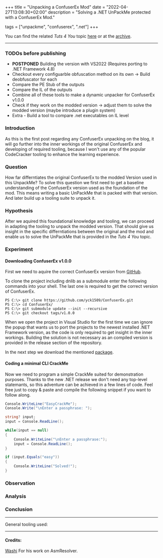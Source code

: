 +++
title = "Unpacking a ConfuserEx Mod"
date = "2022-04-27T13:08:30+02:00"
description = "Solving a .NET UnPackMe protected with a ConfuserEx Mod."

tags = ["unpackme", "confuserex", ".net"]
+++

You can find the related *Tuts 4 You* topic [here](https://forum.tuts4you.com/topic/39422-confuserex-v10-modded/) or at the [archive](https://web.archive.org/web/20220427112412/https://forum.tuts4you.com/topic/39422-confuserex-v10-modded/).

---

### TODOs before publishing

- **POSTPONED** Building the version with VS2022 (Requires porting to .NET Framework 4.8) 
- Checkout every configuarble obfuscation method on its own -> Build deobfuscator for each
- Compare the PE Stub of the outputs
- Compare the IL of the outputs
- Combine all of these tools to make a dynamic unpacker for ConfuserEx v1.0.0
- Check if they work on the modded version -> adjust them to solve the modded version (maybe introduce a plugin system)
- Extra - Build a tool to compare .net executables on IL level

### Introduction

As this is the first post regarding any ConfuserEx unpacking on the blog, it will go further into the inner workings of the original ConfuserEx and developing of required tooling, because I won't use any of the popular CodeCracker tooling to enhance the learning experience.

### Question

How far differntiates the original ConfuserEx to the modded Version used in this UnpackMe?
To solve this question we first need to get a baseline understanding of the ConfuserEx version used as the foundation of the mod.
This means writing a basic UnPackMe that is packed with that version. And later build up a tooling suite to unpack it.

### Hypothesis

After we aquired this foundational knowledge and tooling, we can proceed in adapting the tooling to unpack the modded version.
That should give us insight in the specific differntiations between the original and the mod and enable us to solve the UnPackMe that is provided
in the *Tuts 4 You* topic.

### Experiment

#### Downloading ConfuserEx v1.0.0

First we need to aquire the correct ConfuserEx version from [GitHub](https://github.com/yck1509/ConfuserEx/releases/tag/v1.0.0).

To clone the project including dnlib as a submodule enter the following commands into your shell.
The last one is required to get the correct version of ConfuserEx.

```console
PS C:\> git clone https://github.com/yck1509/ConfuserEx.git
PS C:\> cd ConfuserEx/
PS C:\> git submodule update --init --recursive
PS C:\> git checkout tags/v1.0.0
```

When we open the project in Visual Studio for the first time we can ignore the popup that wants us to port the projects to the newest installed .NET Framework version,
as the code is only required to get insight in the inner workings. Building the solution is not necessary as an compiled version is provided in the release section of the repository.

In the next step we download the mentioned [package](https://github.com/yck1509/ConfuserEx/releases/download/v1.0.0/ConfuserEx_bin.zip).

#### Coding a minimal CLI CrackMe

Now we need to program a simple CrackMe suited for demonstration purposes.
Thanks to the new .NET release we don't need any top-level statemants, so this adventure can be achieved in a few lines of code.
Feel free just to copy & paste and compile the following snippet if you want to follow along.

```csharp
Console.WriteLine("EasyCrackMe");
Console.Write("\nEnter a passphrase: ");

string? input;
input = Console.ReadLine();

while(input == null)
{
    Console.WriteLine("\nEnter a passphrase:");
    input = Console.ReadLine();
}

if (input.Equals("easy"))
{
    Console.WriteLine("Solved!");
}
```



### Observation

### Analysis

### Conclusion

---

General tooling used:

---

#### Credits:

[Washi](https://github.com/Washi1337/) For his work on AsmResolver.
